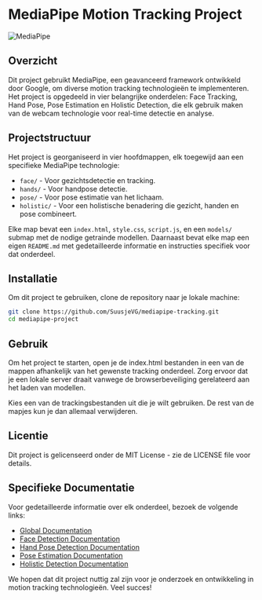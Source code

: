 # MediaPipe Motion Tracking Project

![MediaPipe](https://developers.google.com/static/mediapipe/images/home/hero_01_1920.png)

## Overzicht

Dit project gebruikt MediaPipe, een geavanceerd framework ontwikkeld door Google, om diverse motion tracking technologieën te implementeren. Het project is opgedeeld in vier belangrijke onderdelen: Face Tracking, Hand Pose, Pose Estimation en Holistic Detection, die elk gebruik maken van de webcam technologie voor real-time detectie en analyse.

## Projectstructuur

Het project is georganiseerd in vier hoofdmappen, elk toegewijd aan een specifieke MediaPipe technologie:

- `face/` - Voor gezichtsdetectie en tracking.
- `hands/` - Voor handpose detectie.
- `pose/` - Voor pose estimatie van het lichaam.
- `holistic/` - Voor een holistische benadering die gezicht, handen en pose combineert.

Elke map bevat een `index.html`, `style.css`, `script.js`, en een `models/` submap met de nodige getrainde modellen. Daarnaast bevat elke map een eigen `README.md` met gedetailleerde informatie en instructies specifiek voor dat onderdeel.

## Installatie

Om dit project te gebruiken, clone de repository naar je lokale machine:

```bash
git clone https://github.com/SuusjeVG/mediapipe-tracking.git
cd mediapipe-project
```

## Gebruik

Om het project te starten, open je de index.html bestanden in een van de mappen afhankelijk van het gewenste tracking onderdeel. Zorg ervoor dat je een lokale server draait vanwege de browserbeveiliging gerelateerd aan het laden van modellen.

Kies een van de trackingsbestanden uit die je wilt gebruiken. De rest van de mapjes kun je dan allemaal verwijderen.

## Licentie

Dit project is gelicenseerd onder de MIT License - zie de LICENSE file voor details.

## Specifieke Documentatie
Voor gedetailleerde informatie over elk onderdeel, bezoek de volgende links:

- [Global Documentation](./mediapipe-project/README.md)
- [Face Detection Documentation](./mediapipe-project/face/face.md)
- [Hand Pose Detection Documentation](./mediapipe-project/hands/hands.md)
- [Pose Estimation Documentation](./mediapipe-project/pose/pose.md)
- [Holistic Detection Documentation](./mediapipe-project/holistic/holistic.md)

We hopen dat dit project nuttig zal zijn voor je onderzoek en ontwikkeling in motion tracking technologieën. Veel succes!